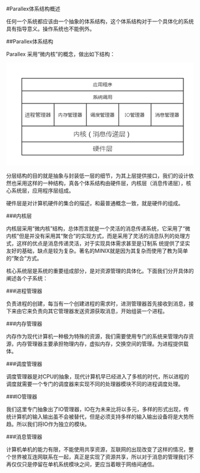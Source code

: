 #Parallex体系结构概述

任何一个系统都应该由一个抽象的体系结构，这个体系结构对于一个具体化的系统具有指导意义。操作系统也不能例外。


##Parallex体系结构

Parallex 采用“微内核”的概念，做出如下结构：

![tixi](./image/Parallex.png)

分层结构的目的就是抽象与封装低一层的细节，为其上层提供接口，我们的设计依然也采用这样的一种结构，真各个体系结构由硬件层，内核层（消息传递层），核心系统层，应用程序层组成。

硬件层是对计算机硬件的集合的描述，和最普通概念一致，就是硬件的组成。

###内核层

内核层采用“微内核”结构，总体而言就是一个灵活的消息传递系统，它采用了“微内核”但是并没有采用其“聚合”的实现方式，而是采用了灵活的消息队列的处理方式，这样的优点是消息传递灵活，对于实现具体需求甚至是订制系
统提供了坚实友好的基础，缺点是较为复杂。著名的MINIX就是因为其复杂而使用了教为简单的“聚合”方式。

核心系统层是系统的重要组成部分，是对资源管理的具体化。下面我们分开具体的阐述各个子系统：

###进程管理器

负责进程的创建，每当有一个创建进程的需求时，进测管理器首先接收到消息，接下来由它来负责向其它管理器发送资源获取消息，开始组装一个进程。

###内存管理器

内存作为现代计算机一种极为特殊的资源，我们需要使用专门的系统来管理内存资源，内存管理器主要承担物理内存，虚拟内存，交换空间的管理。为进程提供载体。

###调度管理器

调度管理器是对CPU的抽象，现代计算机早已经进入了多核的时代，所以进程的调度就需要一个专门的调度器来实现不同的处理器模块不同的进程调度处理。

###IO管理器

我们这里专门抽象出了IO管理器，IO在为未来比将以多元，多样的形式出现，传统计算机的输入输出虽不会被替代，但是必须支持多样的输入输出设备将是大势所趋。所以我们将IO作为独立的模块。

###消息管理器

计算机单机的能力有限，不能使用共享资源，互联网的出现改变了这样的情况，整个世界被互连网联系在一起，真正是实现了资源共享，所以对于消息的管理我们不再仅仅只是停留在单机系统模块之间，更应当着眼于网络间通信。


